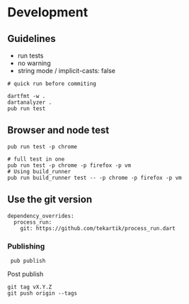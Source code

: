 # Development

## Guidelines

* run tests
* no warning
* string mode / implicit-casts: false

````
# quick run before commiting

dartfmt -w .
dartanalyzer .
pub run test
````

## Browser and node test

````
pub run test -p chrome

# full test in one
pub run test -p chrome -p firefox -p vm
# Using build_runner
pub run build_runner test -- -p chrome -p firefox -p vm
````
    
## Use the git version

```
dependency_overrides:
  process_run:
    git: https://github.com/tekartik/process_run.dart
```

### Publishing

     pub publish


Post publish

    git tag vX.Y.Z
    git push origin --tags

